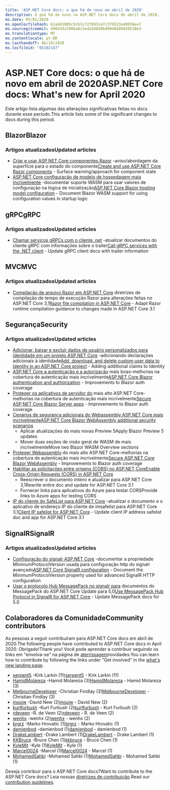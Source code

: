 ```yaml
---
title: 'ASP.NET Core docs: o que há de novo em abril de 2020'
description: O que há de novo no ASP.NET Core docs de abril de 2020.
ms.date: 05/01/2020
ms.openlocfilehash: 61ab81005c9cb3c72f893ce7c379523a40856ee7
ms.sourcegitcommit: 490434a700ba8c5ed24d849bd99d8489858538e3
ms.translationtype: MT
ms.contentlocale: pt-BR
ms.lasthandoff: 06/19/2020
ms.locfileid: "85102147"
---
```

# <a name="aspnet-core-docs-whats-new-for-april-2020"></a><span data-ttu-id="61736-103">ASP.NET Core docs: o que há de novo em abril de 2020</span><span class="sxs-lookup"><span data-stu-id="61736-103">ASP.NET Core docs: What's new for April 2020</span></span>

<span data-ttu-id="61736-104">Este artigo lista algumas das alterações significativas feitas no docs durante esse período.</span><span class="sxs-lookup"><span data-stu-id="61736-104">This article lists some of the significant changes to docs during this period.</span></span>

## <a name="blazor"></a><span data-ttu-id="61736-105">Blazor</span><span class="sxs-lookup"><span data-stu-id="61736-105">Blazor</span></span>

### <a name="updated-articles"></a><span data-ttu-id="61736-106">Artigos atualizados</span><span class="sxs-lookup"><span data-stu-id="61736-106">Updated articles</span></span>

- <span data-ttu-id="61736-107">[Criar e usar ASP.NET Core componentes Razor](../blazor/components/index.md) -aviso/abordagem da superfície para o estado do componente</span><span class="sxs-lookup"><span data-stu-id="61736-107">[Create and use ASP.NET Core Razor components](../blazor/components/index.md) - Surface warning/approach for component state</span></span>
- <span data-ttu-id="61736-108">[ASP.NET Core configuração de modelo de hospedagem mais incrivelmente](../blazor/fundamentals/additional-scenarios.md) -documentar suporte WASM para usar valores de configuração na lógica de inicialização</span><span class="sxs-lookup"><span data-stu-id="61736-108">[ASP.NET Core Blazor hosting model configuration](../blazor/fundamentals/additional-scenarios.md) - Document Blazor WASM support for using configuration values in startup logic</span></span>

## <a name="grpc"></a><span data-ttu-id="61736-109">gRPC</span><span class="sxs-lookup"><span data-stu-id="61736-109">gRPC</span></span>

### <a name="updated-articles"></a><span data-ttu-id="61736-110">Artigos atualizados</span><span class="sxs-lookup"><span data-stu-id="61736-110">Updated articles</span></span>

- <span data-ttu-id="61736-111">[Chamar serviços gRPCs com o cliente .net](../grpc/client.md) -atualizar documentos do cliente gRPC com informações sobre o trailer</span><span class="sxs-lookup"><span data-stu-id="61736-111">[Call gRPC services with the .NET client](../grpc/client.md) - Update gRPC client docs with trailer information</span></span>

## <a name="mvc"></a><span data-ttu-id="61736-112">MVC</span><span class="sxs-lookup"><span data-stu-id="61736-112">MVC</span></span>

### <a name="updated-articles"></a><span data-ttu-id="61736-113">Artigos atualizados</span><span class="sxs-lookup"><span data-stu-id="61736-113">Updated articles</span></span>

- <span data-ttu-id="61736-114">[Compilação de arquivo Razor em ASP.NET Core](../mvc/views/view-compilation.md) diretrizes de compilação de tempo de execução Razor para alterações feitas no ASP.NET Core 3,1</span><span class="sxs-lookup"><span data-stu-id="61736-114">[Razor file compilation in ASP.NET Core](../mvc/views/view-compilation.md) - Adapt Razor runtime compilation guidance to changes made in ASP.NET Core 3.1</span></span>

## <a name="security"></a><span data-ttu-id="61736-115">Segurança</span><span class="sxs-lookup"><span data-stu-id="61736-115">Security</span></span>

### <a name="updated-articles"></a><span data-ttu-id="61736-116">Artigos atualizados</span><span class="sxs-lookup"><span data-stu-id="61736-116">Updated articles</span></span>

- <span data-ttu-id="61736-117">[Adicionar, baixar e excluir dados de usuário personalizados para identidade em um projeto ASP.NET Core](../security/authentication/add-user-data.md) -adicionando declarações adicionais à identidade</span><span class="sxs-lookup"><span data-stu-id="61736-117">[Add, download, and delete custom user data to Identity in an ASP.NET Core project](../security/authentication/add-user-data.md) - Adding additional claims to Identity</span></span>
- <span data-ttu-id="61736-118">[ASP.NET Core a autenticação e a autorização](../blazor/security/index.md) mais boas-melhorias na cobertura de autenticação mais incrivelmente</span><span class="sxs-lookup"><span data-stu-id="61736-118">[ASP.NET Core Blazor authentication and authorization](../blazor/security/index.md) - Improvements to Blazor auth coverage</span></span>
- <span data-ttu-id="61736-119">[Proteger os aplicativos de servidor do](../blazor/security/server/index.md) mais alto ASP.NET Core-melhorias na cobertura de autenticação mais incrivelmente</span><span class="sxs-lookup"><span data-stu-id="61736-119">[Secure ASP.NET Core Blazor Server apps](../blazor/security/server/index.md) - Improvements to Blazor auth coverage</span></span>
- [<span data-ttu-id="61736-120">Cenários de segurança adicionais do Webassembly ASP.NET Core mais incrivelmente</span><span class="sxs-lookup"><span data-stu-id="61736-120">ASP.NET Core Blazor WebAssembly additional security scenarios</span></span>](../blazor/security/webassembly/additional-scenarios.md)
  - <span data-ttu-id="61736-121">Aplicar atualizações do mais novas Preview 5</span><span class="sxs-lookup"><span data-stu-id="61736-121">Apply Blazor Preview 5 updates</span></span>
  - <span data-ttu-id="61736-122">Mover duas seções de visão geral de WASM de mais incrivelmente</span><span class="sxs-lookup"><span data-stu-id="61736-122">Move two Blazor WASM Overview sections</span></span>
- <span data-ttu-id="61736-123">[Proteger Webassembly](../blazor/security/webassembly/index.md) do mais alto ASP.NET Core-melhorias na cobertura de autenticação mais incrivelmente</span><span class="sxs-lookup"><span data-stu-id="61736-123">[Secure ASP.NET Core Blazor WebAssembly](../blazor/security/webassembly/index.md) - Improvements to Blazor auth coverage</span></span>
- [<span data-ttu-id="61736-124">Habilitar as solicitações entre origens (CORS) no ASP.NET Core</span><span class="sxs-lookup"><span data-stu-id="61736-124">Enable Cross-Origin Requests (CORS) in ASP.NET Core</span></span>](../security/cors.md)
  - <span data-ttu-id="61736-125">Reescrever o documento inteiro e atualizar para ASP.NET Core 3,1</span><span class="sxs-lookup"><span data-stu-id="61736-125">Rewrite entire doc and update for ASP.NET Core 3.1</span></span>
  - <span data-ttu-id="61736-126">Fornecer links para aplicativos do Azure para testar CORS</span><span class="sxs-lookup"><span data-stu-id="61736-126">Provide links to Azure apps for testing CORS</span></span>
- <span data-ttu-id="61736-127">[IP do cliente do SafeList para ASP.NET Core](../security/ip-safelist.md) -atualizar o documento e o aplicativo de endereço IP do cliente de imsafelist para ASP.NET Core 3,1</span><span class="sxs-lookup"><span data-stu-id="61736-127">[Client IP safelist for ASP.NET Core](../security/ip-safelist.md) - Update client IP address safelist doc and app for ASP.NET Core 3.1</span></span>

## <a name="signalr"></a><span data-ttu-id="61736-128">SignalR</span><span class="sxs-lookup"><span data-stu-id="61736-128">SignalR</span></span>

### <a name="updated-articles"></a><span data-ttu-id="61736-129">Artigos atualizados</span><span class="sxs-lookup"><span data-stu-id="61736-129">Updated articles</span></span>

- <span data-ttu-id="61736-130">[Configuração do signalr ASP.NET Core](../signalr/configuration.md) -documentar a propriedade MinimumProtocolVersion usada para configuração http do signalr avançado</span><span class="sxs-lookup"><span data-stu-id="61736-130">[ASP.NET Core SignalR configuration](../signalr/configuration.md) - Document the MinimumProtocolVersion property used for advanced SignalR HTTP configuration</span></span>
- <span data-ttu-id="61736-131">[Usar o protocolo Hub MessagePack no signalr para](../signalr/messagepackhubprotocol.md) documentos do MessagePack do ASP.NET Core Update para 5,0</span><span class="sxs-lookup"><span data-stu-id="61736-131">[Use MessagePack Hub Protocol in SignalR for ASP.NET Core](../signalr/messagepackhubprotocol.md) - Update MessagePack docs for 5.0</span></span>

## <a name="community-contributors"></a><span data-ttu-id="61736-132">Colaboradores da Comunidade</span><span class="sxs-lookup"><span data-stu-id="61736-132">Community contributors</span></span>

<span data-ttu-id="61736-133">As pessoas a seguir contribuíram para ASP.NET Core docs em abril de 2020.</span><span class="sxs-lookup"><span data-stu-id="61736-133">The following people have contributed to ASP.NET Core docs in April 2020.</span></span> <span data-ttu-id="61736-134">Obrigado!</span><span class="sxs-lookup"><span data-stu-id="61736-134">Thank you!</span></span> <span data-ttu-id="61736-135">Você pode aprender a contribuir seguindo os links em "envolva-se" na página de [aterrissagem](index.yml)novidades.</span><span class="sxs-lookup"><span data-stu-id="61736-135">You can learn how to contribute by following the links under "Get involved" in the [what's new landing page](index.yml).</span></span>

- <span data-ttu-id="61736-136">[serpent5](https://github.com/serpent5) -Kirk Larkin (11)</span><span class="sxs-lookup"><span data-stu-id="61736-136">[serpent5](https://github.com/serpent5) - Kirk Larkin (11)</span></span>
- <span data-ttu-id="61736-137">[HamidMolareza](https://github.com/HamidMolareza) -Hamid Molareza (3)</span><span class="sxs-lookup"><span data-stu-id="61736-137">[HamidMolareza](https://github.com/HamidMolareza) - Hamid Molareza (3)</span></span>
- <span data-ttu-id="61736-138">[MelbourneDeveloper](https://github.com/MelbourneDeveloper) -Christian Findlay (3)</span><span class="sxs-lookup"><span data-stu-id="61736-138">[MelbourneDeveloper](https://github.com/MelbourneDeveloper) - Christian Findlay (3)</span></span>
- <span data-ttu-id="61736-139">[inouiw](https://github.com/inouiw) -David New (2)</span><span class="sxs-lookup"><span data-stu-id="61736-139">[inouiw](https://github.com/inouiw) - David New (2)</span></span>
- <span data-ttu-id="61736-140">[kurtfurbush](https://github.com/kurtfurbush) -Kurt Furbush (2)</span><span class="sxs-lookup"><span data-stu-id="61736-140">[kurtfurbush](https://github.com/kurtfurbush) - Kurt Furbush (2)</span></span>
- <span data-ttu-id="61736-141">[rdeveen](https://github.com/rdeveen) -R. de Veen (2)</span><span class="sxs-lookup"><span data-stu-id="61736-141">[rdeveen](https://github.com/rdeveen) - R. de Veen (2)</span></span>
- <span data-ttu-id="61736-142">[wenhx](https://github.com/wenhx) -wenhx (2)</span><span class="sxs-lookup"><span data-stu-id="61736-142">[wenhx](https://github.com/wenhx) - wenhx (2)</span></span>
- <span data-ttu-id="61736-143">[brgrz](https://github.com/brgrz) -Marko Hrovatic (1)</span><span class="sxs-lookup"><span data-stu-id="61736-143">[brgrz](https://github.com/brgrz) - Marko Hrovatic (1)</span></span>
- <span data-ttu-id="61736-144">[damienbod](https://github.com/damienbod) -damienbod (1)</span><span class="sxs-lookup"><span data-stu-id="61736-144">[damienbod](https://github.com/damienbod) - damienbod (1)</span></span>
- <span data-ttu-id="61736-145">[DrakeLambert](https://github.com/DrakeLambert) -Drake Lambert (1)</span><span class="sxs-lookup"><span data-stu-id="61736-145">[DrakeLambert](https://github.com/DrakeLambert) - Drake Lambert (1)</span></span>
- <span data-ttu-id="61736-146">[KKBruce](https://github.com/kkbruce) -Bruce Chen (1)</span><span class="sxs-lookup"><span data-stu-id="61736-146">[kkbruce](https://github.com/kkbruce) - Bruce Chen (1)</span></span>
- <span data-ttu-id="61736-147">[KyleMit](https://github.com/KyleMit) -Kyle (1)</span><span class="sxs-lookup"><span data-stu-id="61736-147">[KyleMit](https://github.com/KyleMit) - Kyle (1)</span></span>
- <span data-ttu-id="61736-148">[Marcel0024](https://github.com/Marcel0024) -Marcel (1)</span><span class="sxs-lookup"><span data-stu-id="61736-148">[Marcel0024](https://github.com/Marcel0024) - Marcel (1)</span></span>
- <span data-ttu-id="61736-149">[MohamedSahbi](https://github.com/MohamedSahbi) -Mohamed Sahbi (1)</span><span class="sxs-lookup"><span data-stu-id="61736-149">[MohamedSahbi](https://github.com/MohamedSahbi) - Mohamed Sahbi (1)</span></span>

<span data-ttu-id="61736-150">Deseja contribuir para o ASP.NET Core docs?</span><span class="sxs-lookup"><span data-stu-id="61736-150">Want to contribute to the ASP.NET Core docs?</span></span> <span data-ttu-id="61736-151">Leia nossas [diretrizes de contribuição](https://github.com/dotnet/AspNetCore.Docs/blob/master/CONTRIBUTING.md).</span><span class="sxs-lookup"><span data-stu-id="61736-151">Read our [contribution guidelines](https://github.com/dotnet/AspNetCore.Docs/blob/master/CONTRIBUTING.md).</span></span>
